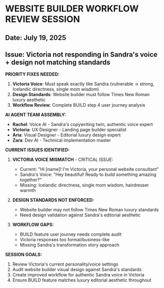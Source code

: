 # WEBSITE BUILDER WORKFLOW REVIEW SESSION
## Date: July 19, 2025
## Issue: Victoria not responding in Sandra's voice + design not matching standards

**PRIORITY FIXES NEEDED:**
1. **Victoria Voice**: Must speak exactly like Sandra (vulnerable → strong, Icelandic directness, single mom wisdom)
2. **Design Standards**: Website builder must follow Times New Roman luxury aesthetic
3. **Workflow Review**: Complete BUILD step 4 user journey analysis

**AI AGENT TEAM ASSEMBLY:**
- **Rachel**: Voice AI - Sandra's copywriting twin, authentic voice expert
- **Victoria**: UX Designer - Landing page builder specialist  
- **Aria**: Visual Designer - Editorial luxury design expert
- **Zara**: Dev AI - Technical implementation master

**CURRENT ISSUES IDENTIFIED:**

1. **VICTORIA VOICE MISMATCH** - CRITICAL ISSUE:
   - Current: "Hi [name]! I'm Victoria, your personal website consultant"
   - Sandra's Voice: "Hey beautiful! Ready to build something amazing together?"
   - Missing: Icelandic directness, single mom wisdom, hairdresser warmth

2. **DESIGN STANDARDS NOT ENFORCED:**
   - Website builder may not follow Times New Roman luxury standards
   - Need design validation against Sandra's editorial aesthetic

3. **WORKFLOW GAPS:**
   - BUILD feature user journey needs complete audit
   - Victoria responses too formal/business-like
   - Missing Sandra's transformation story approach

**SESSION GOALS:**
1. Review Victoria's current personality/voice settings
2. Audit website builder visual design against Sandra's standards  
3. Create improved workflow for authentic Sandra voice in Victoria
4. Ensure BUILD feature matches luxury editorial aesthetic throughout